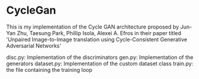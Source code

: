 # CycleGan

This is my implementation of the Cycle GAN architecture proposed by Jun-Yan Zhu, Taesung Park, Phillip Isola, Alexei A. Efros in their
paper titled 'Unpaired Image-to-Image translation using Cycle-Consistent Generative Adversarial Networks'

disc.py: Implementation of the discriminators
gen.py: Implementation of the generators
dataset.py: Implementation of the custom dataset class
train.py: the file containing the training loop
